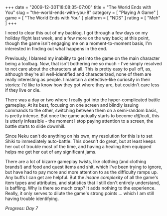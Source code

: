 +++
date = "2009-12-30T18:08:35-07:00"
title = "The World Ends with You"
slug = "the-world-ends-with-you-8"
category = [ "Playing A Game" ]
game = [ "The World Ends with You" ]
platform = [ "NDS" ]
rating = [ "Meh" ]
+++

I need to clear this out of my backlog.  I got through a few days on my holiday flight last week, and a few more on the way back; at this point, though the game isn't engaging me on a moment-to-moment basis, I'm interested in finding out what happens in the end.

Previously, I blamed my inability to get into the game on the main character being a toolbag.  Now, that isn't bothering me so much - I've simply resolved to not care about the characters at all.  This is pretty easy to pull off, as, although they're all well-identified and characterized, none of them are really interesting as people.  I maintain a detective-like curiosity in their stories: I'd like to know how they got where they are, but couldn't care less if they live or die.

There was a day or two where I really got into the hyper-complicated battle gameplay.  At its best, focusing on one screen and blindly issuing commands to the other, switching between them on a semi-random basis, is pretty intense.  But once the game actually starts to become <i>difficult</i>, this is utterly infeasible - the moment I stop paying attention to a screen, the battle starts to slide downhill.

Since Neku can't do anything on his own, my resolution for this is to set Shiki to immediately auto-battle.  This doesn't do great, but at least keeps her out of trouble most of the time, and having a healing item equipped helps me get her out of any significant jams.

There are a lot of bizarre gameplay twists, like clothing (and clothing brands!) and food and quest items and shit, which I've been trying to ignore, but have had to pay more and more attention to as the difficulty ramps up.  Any buffs I can get are helpful.  But the <i>insane complexity</i> of all the game's item types and attributes, and statistics that I still don't entirely understand, is baffling.  Why is there so much crap?  It adds nothing to the experience.  Really, it only serves to dilute the game's strong points ... which I am still having trouble identifying.

<i>Progress: Day 7</i>